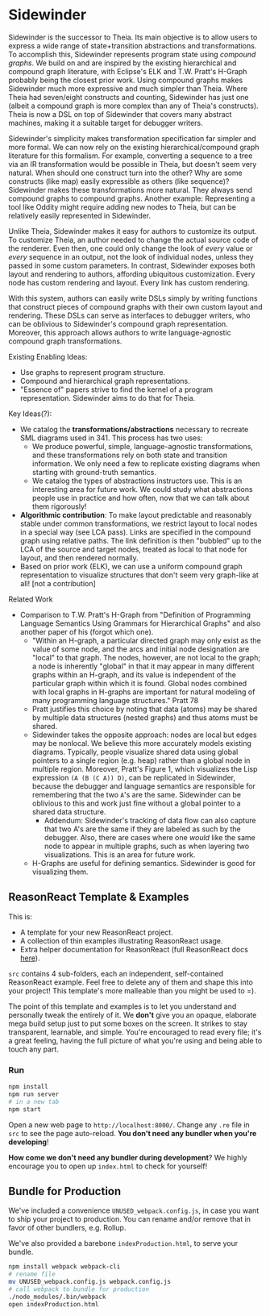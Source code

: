 # Sidewinder

Sidewinder is the successor to Theia. Its main objective is to allow users to express a wide range
of state+transition abstractions and transformations. To accomplish this, Sidewinder represents
program state using *compound graphs*. We build on and are inspired by the existing hierarchical and
compound graph literature, with Eclipse's ELK and T.W. Pratt's H-Graph probably being the closest
prior work. Using compound graphs makes Sidewinder much more expressive and much simpler than Theia.
Where Theia had seven/eight constructs and counting, Sidewinder has just one (albeit a compound
graph is more complex than any of Theia's constructs). Theia is now a DSL on top of Sidewinder that
covers many abstract machines, making it a suitable target for debugger writers.

Sidewinder's simplicity makes transformation specification far simpler and more formal. We can now
rely on the existing hierarchical/compound graph literature for this formalism. For example,
converting a sequence to a tree via an IR transformation would be possible in Theia, but doesn't
seem very natural. When should one construct turn into the other? Why are some constructs (like map)
easily expressible as others (like sequence)? Sidewinder makes these transformations more natural.
They always send compound graphs to compound graphs. Another example: Representing a tool like
Oddity might require adding new nodes to Theia, but can be relatively easily represented in
Sidewinder.

Unlike Theia, Sidewinder makes it easy for authors to customize its output. To customize Theia, an
author needed to change the actual source code of the renderer. Even then, one could only change the
look of _every_ value or _every_ sequence in an output, not the look of individual nodes, unless
they passed in some custom parameters. In contrast, Sidewinder exposes both layout and rendering to
authors, affording ubiquitous customization. Every node has custom rendering and layout. Every link
has custom rendering.

With this system, authors can easily write DSLs simply by writing functions that construct pieces of
compound graphs with their own custom layout and rendering. These DSLs can serve as interfaces to
debugger writers, who can be oblivious to Sidewinder's compound graph representation. Moreover, this
approach allows authors to write language-agnostic compound graph transformations.

Existing Enabling Ideas:
- Use graphs to represent program structure.
- Compound and hierarchical graph representations.
- "Essence of" papers strive to find the kernel of a program representation. Sidewinder aims to do
  that for Theia.

Key Ideas(?):
- We catalog the **transformations/abstractions** necessary to recreate SML diagrams used in 341. This
  process has two uses:
  - We produce powerful, simple, language-agnostic transformations, and these transformations rely
    on both state and transition information. We only need a few to replicate existing diagrams when
    starting with ground-truth semantics.
  - We catalog the types of abstractions instructors use. This is an interesting area for future
    work. We could study what abstractions people use in practice and how often, now that we can
    talk about them rigorously!
- **Algorithmic contribution**: To make layout predictable and reasonably stable under common transformations, we restrict layout
  to local nodes in a special way (see LCA pass). Links are specified in the compound graph using
  relative paths. The link definition is then "bubbled" up to the LCA of the source and target
  nodes, treated as local to that node for layout, and then rendered normally.
- Based on prior work (ELK), we can use a uniform compound graph representation to visualize structures that don't seem very graph-like at all! [not a contribution]



Related Work
- Comparison to T.W. Pratt's H-Graph from "Definition of Programming Language Semantics Using
  Grammars for Hierarchical Graphs" and also another paper of his (forgot which one).
  - "Within an H-graph, a particular directed graph may only exist as the value of some node, and
    the arcs and initial node designation are "local" to that graph. The nodes, however, are not
    local to the graph; a node is inherently "global" in that it may appear in many different graphs
    within an H-graph, and its value is independent of the particular graph within which it is
    found. Global nodes combined with local graphs in H-graphs are important for natural modeling of
    many programming language structures." Pratt 78
  - Pratt justifies this choice by noting that data (atoms) may be shared by multiple data
    structures (nested graphs) and thus atoms must be shared.
  - Sidewinder takes the opposite approach: nodes are local but edges may be nonlocal. We believe
    this more accurately models existing diagrams. Typically, people visualize shared data using
    global pointers to a single region (e.g. heap) rather than a global node in multiple region.
    Moreover, Pratt's Figure 1, which visualizes the Lisp expression `(A (B (C A)) D)`, can be
    replicated in Sidewinder, because the debugger and language semantics are responsible for
    remembering that the two `A`'s are the same. Sidewinder can be oblivious to this and work just
    fine without a global pointer to a shared data structure.
    - Addendum: Sidewinder's tracking of data flow can also capture that two A's are the same if
      they are labeled as such by the debugger. Also, there are cases where one *would* like the same
      node to appear in multiple graphs, such as when layering two visualizations. This is an area
      for future work.
  - H-Graphs are useful for defining semantics. Sidewinder is good for visualizing them.

## ReasonReact Template & Examples

This is:
- A template for your new ReasonReact project.
- A collection of thin examples illustrating ReasonReact usage.
- Extra helper documentation for ReasonReact (full ReasonReact docs [here](https://reasonml.github.io/reason-react/)).

`src` contains 4 sub-folders, each an independent, self-contained ReasonReact example. Feel free to delete any of them and shape this into your project! This template's more malleable than you might be used to =).

The point of this template and examples is to let you understand and personally tweak the entirely of it. We **don't** give you an opaque, elaborate mega build setup just to put some boxes on the screen. It strikes to stay transparent, learnable, and simple. You're encouraged to read every file; it's a great feeling, having the full picture of what you're using and being able to touch any part.

### Run

```sh
npm install
npm run server
# in a new tab
npm start
```

Open a new web page to `http://localhost:8000/`. Change any `.re` file in `src` to see the page auto-reload. **You don't need any bundler when you're developing**!

**How come we don't need any bundler during development**? We highly encourage you to open up `index.html` to check for yourself!

## Bundle for Production

We've included a convenience `UNUSED_webpack.config.js`, in case you want to ship your project to production. You can rename and/or remove that in favor of other bundlers, e.g. Rollup.

We've also provided a barebone `indexProduction.html`, to serve your bundle.

```sh
npm install webpack webpack-cli
# rename file
mv UNUSED_webpack.config.js webpack.config.js
# call webpack to bundle for production
./node_modules/.bin/webpack
open indexProduction.html
```
